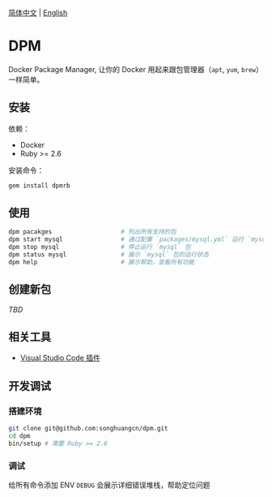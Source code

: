 [简体中文](README.md) | [English](README.en-US.md)

# DPM

Docker Package Manager, 让你的 Docker 用起来跟包管理器（`apt`, `yum`, `brew`）一样简单。

## 安装

依赖：
- Docker
- Ruby >= 2.6

安装命令：
```bash
gem install dpmrb
```

## 使用

```bash
dpm pacakges                   # 列出所有支持的包
dpm start mysql                # 通过配置 `packages/mysql.yml` 运行 `mysql` 包
dpm stop mysql                 # 停止运行 `mysql` 包
dpm status mysql               # 展示 `mysql` 包的运行状态
dpm help                       # 展示帮助，查看所有功能
```

## 创建新包

*TBD*

## 相关工具

- [Visual Studio Code 插件](https://marketplace.visualstudio.com/items?itemName=UoooBarry.dpm-vscode)

## 开发调试

### 搭建环境

```bash
git clone git@github.com:songhuangcn/dpm.git
cd dpm
bin/setup # 需要 Ruby >= 2.6
```

### 调试

给所有命令添加 ENV `DEBUG` 会展示详细错误堆栈，帮助定位问题

